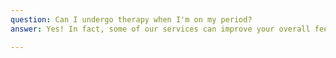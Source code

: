 ```yaml
---
question: Can I undergo therapy when I'm on my period?
answer: Yes! In fact, some of our services can improve your overall feeling.

---
```

